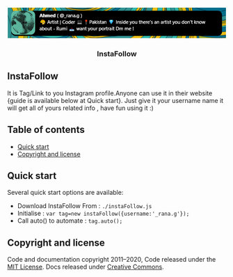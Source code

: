 <p align="center">
  <a>
    <img src="instafollow.png" alt="InstaFollow logo">
  </a>
</p>

<h3 align="center">InstaFollow</h3>

## InstaFollow

It is Tag/Link to you Instagram profile.Anyone can use it in their website {guide is available below at Quick start}. Just give it your username name it will get all of yours related info , have fun using it :)

## Table of contents

- [Quick start](#quick-start)
- [Copyright and license](#copyright-and-license)


## Quick start

Several quick start options are available:

- Download InstaFollow From : `./instaFollow.js`
- Initialise  : `var tag=new instaFollow({username:'_rana.g'});`
- Call auto() to automate  : `tag.auto();`


## Copyright and license

Code and documentation copyright 2011–2020, Code released under the [MIT License](https://github.com/twbs/InstaFollow/blob/main/LICENSE). Docs released under [Creative Commons](https://creativecommons.org/licenses/by/3.0/).
